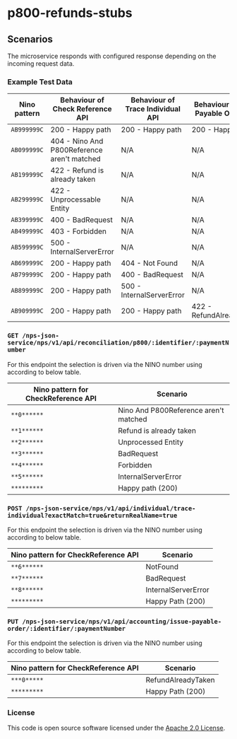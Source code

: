 
# p800-refunds-stubs

## Scenarios
The microservice responds with configured response depending on the incoming request data.

### Example Test Data

| Nino pattern | Behaviour of Check Reference API            | Behaviour of Trace Individual API | Behaviour of Issue Payable Order API |
|--------------|---------------------------------------------|-----------------------------------|--------------------------------------|
| `AB999999C`  | 200 - Happy path                            | 200 - Happy path                  | 200 - Happy path                     |
| `AB099999C`  | 404 - Nino And P800Reference aren't matched | N/A                               | N/A                                  |
| `AB199999C`  | 422 - Refund is already taken               | N/A                               | N/A                                  |
| `AB299999C`  | 422 - Unprocessable Entity                  | N/A                               | N/A                                  |
| `AB399999C`  | 400 - BadRequest                            | N/A                               | N/A                                  |
| `AB499999C`  | 403 - Forbidden                             | N/A                               | N/A                                  |
| `AB599999C`  | 500 - InternalServerError                   | N/A                               | N/A                                  |
| `AB699999C`  | 200 - Happy path                            | 404 - Not Found                   | N/A                                  |
| `AB799999C`  | 200 - Happy path                            | 400 - BadRequest                  | N/A                                  |
| `AB899999C`  | 200 - Happy path                            | 500 - InternalServerError         | N/A                                  |
| `AB909999C`  | 200 - Happy path                            | 200 - Happy path                  | 422 - RefundAlreadyTaken             |


### `GET /nps-json-service/nps/v1/api/reconciliation/p800/:identifier/:paymentNumber`
For this endpoint the selection is driven via the NINO number using according to below table.

| Nino pattern for CheckReference API | Scenario                              |
|-------------------------------------|---------------------------------------|
| `**0******`                         | Nino And P800Reference aren't matched |
| `**1******`                         | Refund is already taken               |
| `**2******`                         | Unprocessed Entity                    |
| `**3******`                         | BadRequest                            |
| `**4******`                         | Forbidden                             |
| `**5******`                         | InternalServerError                   |
| `*********`                         | Happy path (200)                      |

### `POST /nps-json-service/nps/v1/api/individual/trace-individual?exactMatch=true&returnRealName=true`
For this endpoint the selection is driven via the NINO number using according to below table.

| Nino pattern for CheckReference API | Scenario            |
|-------------------------------------|---------------------|
| `**6******`                         | NotFound            |
| `**7******`                         | BadRequest          |
| `**8******`                         | InternalServerError |
| `*********`                         | Happy Path (200)    |

### `PUT /nps-json-service/nps/v1/api/accounting/issue-payable-order/:identifier/:paymentNumber`
For this endpoint the selection is driven via the NINO number using according to below table.

| Nino pattern for CheckReference API | Scenario            |
|-------------------------------------|---------------------|
| `***0*****`                         | RefundAlreadyTaken  |
| `*********`                         | Happy Path (200)    |

### License

This code is open source software licensed under the [Apache 2.0 License]("http://www.apache.org/licenses/LICENSE-2.0.html").